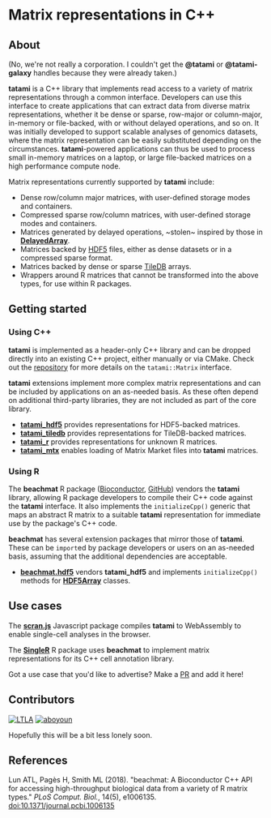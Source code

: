 # Matrix representations in C++

## About

(No, we're not really a corporation. 
I couldn't get the **@tatami** or **@tatami-galaxy** handles because they were already taken.)

**tatami**  is a C++ library that implements read access to a variety of matrix representations through a common interface.
Developers can use this interface to create applications that can extract data from diverse matrix representations,
whether it be dense or sparse, row-major or column-major, in-memory or file-backed, with or without delayed operations, and so on.
It was initially developed to support scalable analyses of genomics datasets, where the matrix representation can be easily substituted depending on the circumstances.
**tatami**-powered applications can thus be used to process small in-memory matrices on a laptop, or large file-backed matrices on a high performance compute node.

Matrix representations currently supported by **tatami** include:

- Dense row/column major matrices, with user-defined storage modes and containers.
- Compressed sparse row/column matrices, with user-defined storage modes and containers.
- Matrices generated by delayed operations, ~stolen~ inspired by those in [**DelayedArray**](https://github.com/Bioconductor/DelayedArray).
- Matrices backed by [HDF5](https://www.hdfgroup.org) files, either as dense datasets or in a compressed sparse format.
- Matrices backed by dense or sparse [TileDB](https://tiledb.com) arrays.
- Wrappers around R matrices that cannot be transformed into the above types, for use within R packages.

## Getting started

### Using C++ 

**tatami** is implemented as a header-only C++ library and can be dropped directly into an existing C++ project, either manually or via CMake.
Check out the [repository](https://github.com/tatami-inc/tatami) for more details on the `tatami::Matrix` interface.

**tatami** extensions implement more complex matrix representations and can be included by applications on an as-needed basis.
As these often depend on additional third-party libraries, they are not included as part of the core library. 

- [**tatami_hdf5**](https://github.com/tatami-inc/tatami_hdf5) provides representations for HDF5-backed matrices.
- [**tatami_tiledb**](https://github.com/tatami-inc/tatami_tiledb) provides representations for TileDB-backed matrices.
- [**tatami_r**](https://github.com/tatami-inc/tatami_r) provides representations for unknown R matrices.
- [**tatami_mtx**](https://github.com/tatami-inc/tatami_mtx) enables loading of Matrix Market files into **tatami** matrices.

### Using R

The **beachmat** R package ([Bioconductor](https://bioconductor.org/packages/beachmat), [GitHub](https://github.com/tatami-inc/beachmat)) vendors the **tatami** library,
allowing R package developers to compile their C++ code against the **tatami** interface.
It also implements the `initializeCpp()` generic that maps an abstract R matrix to a suitable **tatami** representation for immediate use by the package's C++ code.

**beachmat** has several extension packages that mirror those of **tatami**.
These can be `import`ed by package developers or users on an as-needed basis, assuming that the additional dependencies are acceptable.

- [**beachmat.hdf5**](https://github.com/tatami-inc/beachmat.hdf5) vendors **tatami_hdf5** and implements `initializeCpp()` methods for [**HDF5Array**](https://bioconductor.org/packages/HDF5Array) classes.

## Use cases

The [**scran.js**](https://github.com/kanaverse/scran.js) Javascript package compiles **tatami** to WebAssembly to enable single-cell analyses in the browser.

The [**SingleR**](https://bioconductor.org/packages/SingleR) R package uses **beachmat** to implement matrix representations for its C++ cell annotation library.

Got a use case that you'd like to advertise? Make a [PR](https://github.com/tatami-inc/.github) and add it here!

## Contributors

[![LTLA](https://github.com/LTLA.png?size=50)](https://github.com/LTLA)
[![aboyoun](https://github.com/aboyoun.png?size=50)](https://github.com/aboyoun)

Hopefully this will be a bit less lonely soon.

## References

Lun ATL, Pagès H, Smith ML (2018). 
"beachmat: A Bioconductor C++ API for accessing high-throughput biological data from a variety of R matrix types."
_PLoS Comput. Biol._, 14(5), e1006135. 
[doi:10.1371/journal.pcbi.1006135](https://doi.org/doi:10.1371/journal.pcbi.1006135)


